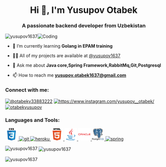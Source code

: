 


<h1 align="center">Hi 👋, I'm Yusupov Otabek</h1>
<h3 align="center">A passionate backend developer from Uzbekistan</h3>
<img align="right"  alt="Coding" width="400" src="https://media.baamboozle.com/uploads/images/308100/1635180853_23548_gif-url.gif">


<p align="left"> <img src="https://komarev.com/ghpvc/?username=yusupov1637&label=Profile%20views&color=0e75b6&style=flat" alt="yusupov1637" /> </p>

- 🌱 I’m currently learning **Golang in EPAM training**

- 👨‍💻 All of my projects are available at [@yusupov1637](@yusupov1637)

- 💬 Ask me about **Java core,Spring Framework,RabbitMq,Git,Postgresql**

- 📫 How to reach me **yusupov.otabek1637@gmail.com**

<h3 align="left">Connect with me:</h3>
<p align="left">
<a href="https://twitter.com/@otabeky33883222" target="blank"><img align="center" src="https://raw.githubusercontent.com/rahuldkjain/github-profile-readme-generator/master/src/images/icons/Social/twitter.svg" alt="@otabeky33883222" height="30" width="40" /></a>
<a href="https://instagram.com/yusupov__otabek/" target="blank"><img align="center" src="https://raw.githubusercontent.com/rahuldkjain/github-profile-readme-generator/master/src/images/icons/Social/instagram.svg" alt="https://www.instagram.com/yusupov__otabek/" height="30" width="40" /></a>
<a href="https://www.leetcode.com/otabekyusupov" target="blank"><img align="center" src="https://raw.githubusercontent.com/rahuldkjain/github-profile-readme-generator/master/src/images/icons/Social/leet-code.svg" alt="otabekyusupov" height="30" width="40" /></a>
</p>

<h3 align="left">Languages and Tools:</h3>
<p align="left"> <a href="https://www.w3schools.com/css/" target="_blank" rel="noreferrer"> <img src="https://raw.githubusercontent.com/devicons/devicon/master/icons/css3/css3-original-wordmark.svg" alt="css3" width="40" height="40"/> </a> <a href="https://git-scm.com/" target="_blank" rel="noreferrer"> <img src="https://www.vectorlogo.zone/logos/git-scm/git-scm-icon.svg" alt="git" width="40" height="40"/> </a> <a href="https://heroku.com" target="_blank" rel="noreferrer"> <img src="https://www.vectorlogo.zone/logos/heroku/heroku-icon.svg" alt="heroku" width="40" height="40"/> </a> <a href="https://www.w3.org/html/" target="_blank" rel="noreferrer"> <img src="https://raw.githubusercontent.com/devicons/devicon/master/icons/html5/html5-original-wordmark.svg" alt="html5" width="40" height="40"/> </a> <a href="https://www.java.com" target="_blank" rel="noreferrer"> <img src="https://raw.githubusercontent.com/devicons/devicon/master/icons/java/java-original.svg" alt="java" width="40" height="40"/> </a> <a href="https://www.oracle.com/" target="_blank" rel="noreferrer"> <img src="https://raw.githubusercontent.com/devicons/devicon/master/icons/oracle/oracle-original.svg" alt="oracle" width="40" height="40"/> </a> <a href="https://www.postgresql.org" target="_blank" rel="noreferrer"> <img src="https://raw.githubusercontent.com/devicons/devicon/master/icons/postgresql/postgresql-original-wordmark.svg" alt="postgresql" width="40" height="40"/> </a> <a href="https://spring.io/" target="_blank" rel="noreferrer"> <img src="https://www.vectorlogo.zone/logos/springio/springio-icon.svg" alt="spring" width="40" height="40"/> </a> </p>

<p><img align="left" src="https://github-readme-stats.vercel.app/api/top-langs?username=yusupov1637&show_icons=true&locale=en&layout=compact" alt="yusupov1637" /></p>

<p>&nbsp;<img align="center" src="https://github-readme-stats.vercel.app/api?username=yusupov1637&show_icons=true&locale=en" alt="yusupov1637" /></p>

<p><img align="center" src="https://github-readme-streak-stats.herokuapp.com/?user=yusupov1637&" alt="yusupov1637" /></p>

